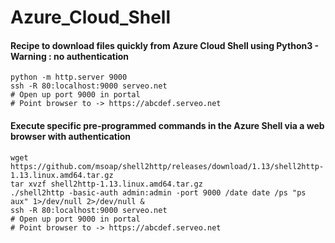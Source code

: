 # Azure_Cloud_Shell

#### Recipe to download files quickly from Azure Cloud Shell using Python3 - Warning : no authentication
```
python -m http.server 9000
ssh -R 80:localhost:9000 serveo.net
# Open up port 9000 in portal
# Point browser to -> https://abcdef.serveo.net
```

#### Execute specific pre-programmed commands in the Azure Shell via a web browser with authentication
```
wget https://github.com/msoap/shell2http/releases/download/1.13/shell2http-1.13.linux.amd64.tar.gz
tar xvzf shell2http-1.13.linux.amd64.tar.gz
./shell2http -basic-auth admin:admin -port 9000 /date date /ps "ps aux" 1>/dev/null 2>/dev/null &
ssh -R 80:localhost:9000 serveo.net
# Open up port 9000 in portal
# Point browser to -> https://abcdef.serveo.net
```
